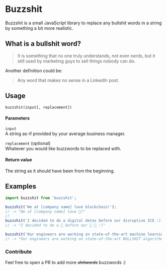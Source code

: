 # Buzzshit

Buzzshit is a small JavaScript library to replace any bullshit words in a string by something a bit more realistic.

##  What is a bullshit word?

> It is something that no one truly understands, not even nerds, but it still used by marketing guys to sell things nobody can do.

Another definition could be:

> Any word that makes no sense in a LinkedIn post.

## Usage

```
buzzshit(input[, replacement])
```

#### Parameters

`input`<br />
A string as-if provided by your average business manager.

`replacement` (optional)<br />
Whatever you would like buzzwords to be replaced with.

#### Return value

The string as it should have been from the beginning.

## Examples

``` JavaScript
import buzzshit from 'buzzshit';

buzzshit('We at [company name] love blockchain!');
// -> "We at [company name] love 💩!"
//
buzzshit('I decided to do a digital detox before our disruptive ICO :)');
// -> "I decided to do a 💩 before our 💩 💩 :)"

buzzshit('Our engineers are working on state-of-the-art machine learning algorithms.', 'BULLSHIT');
// -> "Our engineers are working on state-of-the-art BULLSHIT algorithms."
```

### Contribute

Feel free to open a PR to add more _~~shitwords~~_ buzzwords :)
